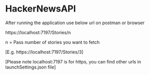 # HackerNewsAPI

After running the application use below url on postman or browser

https://localhost:7197/Stories/n

n = Pass number of stories you want to fetch

[E.g. https://localhost:7197/Stories/3]

[Please note localhost:7197 is for https, you can find other urls in launchSettings.json file]


